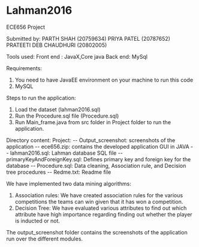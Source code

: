 # Lahman2016

ECE656 Project

Submitted by:
PARTH SHAH (20759634)
PRIYA PATEL (20787652)
PRATEETI DEB CHAUDHURI (20802005)

Tools used:
Front end : JavaX,Core java
Back end: MySql

Requirements:
1) You need to have JavaEE environment on your machine to run this code
2) MySQL

Steps to run the application:
1) Load the dataset (lahman2016.sql)
2) Run the Procedure.sql file (Procedure.sql)
3) Run Main_frame.java from src folder in Project folder to run the application. 

Directory content:
Project:
-- Output_screenshot: screenshots of the application
-- ece656.zip: contains the developed application GUI in JAVA
-- lahman2016.sql: Lahman database SQL file
-- primaryKeyAndForeignKey.sql: Defines primary key and foreign key for the database
-- Procedure.sql: Data cleaning, Association rule, and Decision tree procedures
-- Redme.txt: Readme file

We have implemented two data mining algorithms:

1) Association rules: We have created association rules for the various competitions the teams can win given that it has won a competition. 
2) Decision Tree: We have evaluated various attributes to find out which attribute have high importance regarding finding out whether the player is inducted or not.


The output_screenshot folder contains the screenshots of the application run over the different modules.

